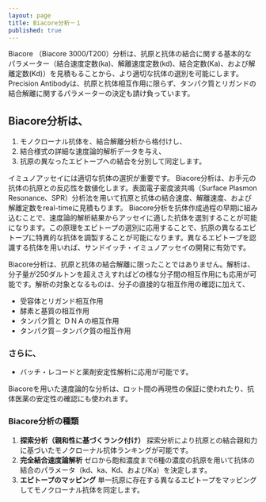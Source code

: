 ```yaml
---
layout: page
title: Biacore分析－１
published: true
---
```


Biacore （Biacore 3000/T200）分析は、抗原と抗体の結合に関する基本的なパラメーター（結合速度定数(ka)、解離速度定数(kd)、結合定数(Ka)、および解離定数(Kd)）を見積もることから、より適切な抗体の選別を可能にします。Precision Antibodyは、抗原と抗体相互作用に限らず、タンパク質とリガンドの結合解離に関するパラメーターの決定も請け負っています。

## Biacore分析は、
1. モノクローナル抗体を、結合解離分析から格付けし、
2. 結合様式の詳細な速度論的解析データを与え、
3. 抗原の異なったエピトープへの結合を分別して同定します。

イミュノアッセイには適切な抗体の選択が重要です。 Biacore分析は、お手元の抗体の抗原との反応性を数値化します。表面電子密度波共鳴（Surface Plasmon Resonance、SPR）分析法を用いて抗原と抗体の結合速度、解離速度、および解離定数をreal-timeに見積もります。 Biacore分析を抗体作成過程の早期に組み込むことで、速度論的解析結果からアッセイに適した抗体を選別することが可能になります。この原理をエピトープの選別に応用することで、抗原の異なるエピトープに特異的な抗体を調製することが可能になります。異なるエピトープを認識する抗体を用いれば、サンドイッチ・イミュノアッセイの開発に有効です。

Biacore分析は、抗原と抗体の結合解離に限ったことではありません。解析は、分子量が250ダルトンを超えさえすればどの様な分子間の相互作用にも応用が可能です。解析の対象となるものは、分子の直接的な相互作用の確認に加えて、

* 受容体とリガンド相互作用
* 酵素と基質の相互作用
* タンパク質と ＤＮＡの相互作用
* タンパク質－タンパク質の相互作用

### さらに、
* バッチ・レコードと薬剤安定性解析に応用が可能です。

Biacoreを用いた速度論的な分析は、ロット間の再現性の保証に使われたり、抗体医薬の安定性の確認にも使われます。

### Biacore分析の種類

1. **探索分析（親和性に基づくランク付け）**
探索分析により抗原との結合親和力に基づいたモノクローナル抗体ランキングが可能です。
2. **完全結合速度論解析**
ゼロから飽和濃度まで6種の濃度の抗原を用いて抗体の結合のパラメータ（kd、ka、Kd、およびKa）を決定します。
3. **エピトープのマッピング**
単一抗原に存在する異なるエピトープをマッピングしてモノクローナル抗体を同定します。